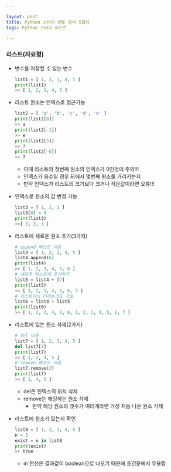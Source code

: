 ```yaml
---

layout: post
title: Python 스터디 멘토 준비 5일차
tags: Python 스터디 리스트

---
```


### 리스트(자료형)
* 변수를 저장할 수 있는 변수
	```python
	list1 = [ 1, 2, 3, 4, 5 ]
	print(list1)
	>> [ 1, 2, 3, 4, 5 ]
	```

* 리스트 원소는 인덱스로 접근가능
	```python
	list2 = [ 'a', 'b', 'c', 'd', 'e' ]
	print(list2[0])
	>> a
	print(list2[-1])
	>> e
	print(list2[5])
	>> ?
	print(list2[-6])
	>> ?
	```
	* 이때 리스트의 첫번째 원소의 인덱스가 0인것에 주의!!!
	* 인덱스가 음수일 경우 뒤에서 몇번째 원소를 가리키는지
	* 만약 인덱스가 리스트의 크기보다 크거나 작은값이라면 오류!!!

* 인덱스로 원소의 값 변경 가능
	```python
	list3 = [ 1, 2, 3 ]
	list3[0] = 5
	print(list3)
	>>[ 5, 2, 3 ]
	```

* 리스트에 새로운 원소 추가(3가지)
	```python
	# append 메소드 사용
	list4 = [ 1, 2, 3, 4, 5 ]
	list4.append(6)
	print(list4)
	>> [ 1, 2, 3, 4, 5, 6 ]
	# 새로운 리스트에 추가하기
	list5 = list4 + [7]
	print(list5)
	>> [ 1, 2, 3, 4, 5, 6, 7 ]
	# 리스트끼리 더하는것도 가능
	list6 = list4 + list5
	print(list6)
	>> [ 1, 2, 3, 4, 5, 6, 1, 2, 3, 4, 5, 6, 7 ]
	```

* 리스트에 있는 원소 삭제(2가지)
	```python
	# del 이용
	list7 = [ 1, 2, 3, 4, 5 ]
	del list7[2]
	print(list7)
	>> [ 1, 2, 4, 5 ]
	# remove 메소드 사용
	list7.remove(2)
	print(list7)
	>> [ 1, 4, 5 ]
	```
	* del은 인덱스의 위치 삭제
	* remove는 해당하는 원소 삭제
		* 만약 해당 원소의 갯수가 여러개라면 가장 처음 나온 원소 삭제

* 리스트에 원소가 있는지 확인
	```python
	list8 = [ 1, 2, 3, 4, 5 ]
	n = 3
	exist = n in list8
	print(exist)
	>> true
	```
  * in 연산은 결과값이 boolean으로 나오기 때문에 조건문에서 유용함
